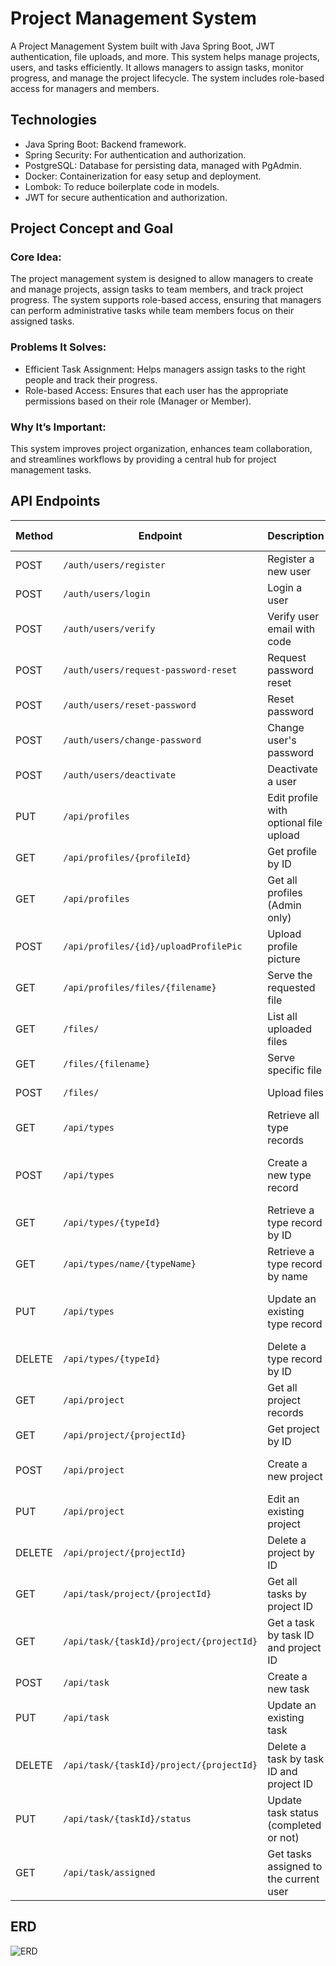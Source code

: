 # Project Management System

A Project Management System built with Java Spring Boot, JWT authentication, file uploads, and more. This system helps manage projects, users, and tasks efficiently. It allows managers to assign tasks, monitor progress, and manage the project lifecycle. The system includes role-based access for managers and members.


## Technologies 

* Java Spring Boot: Backend framework.
* Spring Security: For authentication and authorization.
* PostgreSQL: Database for persisting data, managed with PgAdmin.
* Docker: Containerization for easy setup and deployment.
* Lombok: To reduce boilerplate code in models.
* JWT for secure authentication and authorization.


## Project Concept and Goal

###  Core Idea:
The project management system is designed to allow managers to create and manage projects, assign tasks to team members, and track project progress. The system supports role-based access, ensuring that managers can perform administrative tasks while team members focus on their assigned tasks.

###  Problems It Solves:
* Efficient Task Assignment: Helps managers assign tasks to the right people and track their progress.
* Role-based Access: Ensures that each user has the appropriate permissions based on their role (Manager or Member).
###  Why It’s Important:
This system improves project organization, enhances team collaboration, and streamlines workflows by providing a central hub for project management tasks.

## API Endpoints

| Method | Endpoint                | Description                       | Request Body               | Response                      | Auth Required |
|--------|-------------------------|-----------------------------------|----------------------------|-------------------------------|---------------|
| POST   | `/auth/users/register`                | Register a new user                            | UserDto (JSON)             | Created UserDto object        | No            |
| POST   | `/auth/users/login`                   | Login a user                                   | LoginRequest (JSON)        | JWT Token or error message    | No            |
| POST   | `/auth/users/verify`                  | Verify user email with code                    | Code (String)              | Success/Failure message       | No            |
| POST   | `/auth/users/request-password-reset`  | Request password reset                         | Email (String)             | Success/Failure message       | No            |
| POST   | `/auth/users/reset-password`          | Reset password                                 | Token, New Password        | Success/Failure message       | No            |
| POST   | `/auth/users/change-password`         | Change user's password                         | Old and New Passwords      | Success/Failure message       | Yes           |
| POST   | `/auth/users/deactivate`              | Deactivate a user                              | User ID (Long)             | Success/Failure message       | Yes           |
| PUT    | `/api/profiles`                       | Edit profile with optional file upload         | ProfileDto and file        | Updated ProfileDto object     | Yes           |
| GET    | `/api/profiles/{profileId}`           | Get profile by ID                              | N/A                        | ProfileDto object             | Yes           |
| GET    | `/api/profiles`                       | Get all profiles (Admin only)                  | N/A                        | List of ProfileDto objects    | Yes           |
| POST   | `/api/profiles/{id}/uploadProfilePic` | Upload profile picture                         | File (Multipart)           | Success/Failure message       | Yes           |
| GET    | `/api/profiles/files/{filename}`      | Serve the requested file                       | N/A                        | File as Resource              | Yes           |
| GET    | `/files/`                             | List all uploaded files                        | N/A                        | List of file URLs             | Yes           |
| GET    | `/files/{filename}`                   | Serve specific file                            | N/A                        | File as Resource              | Yes           |
| POST   | `/files/`                             | Upload files                                   | Files (Multipart)          | Success/Failure message       | Yes           |
| GET    | `/api/types`           | Retrieve all type records         | N/A                        | List of TypeDto objects or error message | Yes           |
| POST   | `/api/types`           | Create a new type record          | TypeDto (JSON)            | Created TypeDto object or error message | Yes           |
| GET    | `/api/types/{typeId}`  | Retrieve a type record by ID      | N/A                        | TypeDto object or error message | Yes           |
| GET    | `/api/types/name/{typeName}` | Retrieve a type record by name | N/A                        | TypeDto object or error message | Yes           |
| PUT    | `/api/types`           | Update an existing type record     | TypeDto (JSON)            | Updated TypeDto object or error message | Yes           |
| DELETE | `/api/types/{typeId}`  | Delete a type record by ID        | N/A                        | Success/Failure message       | Yes           |
| GET    | `/api/project`            | Get all project records          | N/A                  | List of ProjectDto objects      | Yes (Manager) |
| GET    | `/api/project/{projectId}`| Get project by ID                | N/A                  | ProjectDto object               | Yes (Manager) |
| POST   | `/api/project`            | Create a new project             | ProjectDto (JSON)    | Created ProjectDto object       | Yes (Manager) |
| PUT    | `/api/project`            | Edit an existing project         | ProjectDto (JSON)    | Updated ProjectDto object       | Yes (Manager) |
| DELETE | `/api/project/{projectId}`| Delete a project by ID           | N/A                  | Success message or error        | Yes (Manager) |
| GET    | `/api/task/project/{projectId}`       | Get all tasks by project ID                   | N/A                   | List of TaskDto objects           | No                   |
| GET    | `/api/task/{taskId}/project/{projectId}` | Get a task by task ID and project ID        | N/A                   | TaskDto object                    | No                   |
| POST   | `/api/task`                           | Create a new task                             | TaskDto (JSON)        | Created TaskDto object            | Yes (Manager)       |
| PUT    | `/api/task`                           | Update an existing task                       | TaskDto (JSON)        | Updated TaskDto object            | Yes (Manager)       |
| DELETE | `/api/task/{taskId}/project/{projectId}` | Delete a task by task ID and project ID     | N/A                   | Success message or error          | Yes (Manager)       |
| PUT    | `/api/task/{taskId}/status`           | Update task status (completed or not)         | TaskDto (JSON)        | Updated TaskDto object with status | No                   |
| GET    | `/api/task/assigned`                  | Get tasks assigned to the current user        | N/A                   | List of TaskDto objects           | Yes (Logged-in User) |

## ERD

![ERD](https://media.git.generalassemb.ly/user/53368/files/129e9cc1-ca91-4b0b-87de-8e4115c676e7)